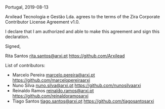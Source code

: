 Portugal, 2019-08-13

Arxilead Tecnologia e Gestão Lda. agrees to the terms of the Zira Corporate Contributor License Agreement v1.0.

I declare that I am authorized and able to make this agreement and sign this declaration.

Signed,

Rita Santos rita.santos@arxi.pt https://github.com/Arxilead

List of contributors:

* Marcelo Pereira marcelo.pereira@arxi.pt https://github.com/marcelopereiraarxi
* Nuno Silva nuno.silva@arxi.pt https://github.com/nunosilvaarxi
* Reinaldo Ramos reinaldo.ramos@arxi.pt https://github.com/reinaldoramosarxi
* Tiago Santos tiago.santos@arxi.pt https://github.com/tiagosantosarxi
